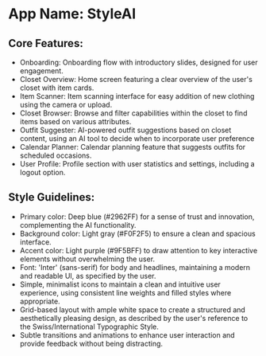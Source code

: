 # **App Name**: StyleAI

## Core Features:

- Onboarding: Onboarding flow with introductory slides, designed for user engagement.
- Closet Overview: Home screen featuring a clear overview of the user's closet with item cards.
- Item Scanner: Item scanning interface for easy addition of new clothing using the camera or upload.
- Closet Browser: Browse and filter capabilities within the closet to find items based on various attributes.
- Outfit Suggester: AI-powered outfit suggestions based on closet content, using an AI tool to decide when to incorporate user preference
- Calendar Planner: Calendar planning feature that suggests outfits for scheduled occasions.
- User Profile: Profile section with user statistics and settings, including a logout option.

## Style Guidelines:

- Primary color: Deep blue (#2962FF) for a sense of trust and innovation, complementing the AI functionality.
- Background color: Light gray (#F0F2F5) to ensure a clean and spacious interface.
- Accent color: Light purple (#9F5BFF) to draw attention to key interactive elements without overwhelming the user.
- Font: 'Inter' (sans-serif) for body and headlines, maintaining a modern and readable UI, as specified by the user.
- Simple, minimalist icons to maintain a clean and intuitive user experience, using consistent line weights and filled styles where appropriate.
- Grid-based layout with ample white space to create a structured and aesthetically pleasing design, as described by the user's reference to the Swiss/International Typographic Style.
- Subtle transitions and animations to enhance user interaction and provide feedback without being distracting.